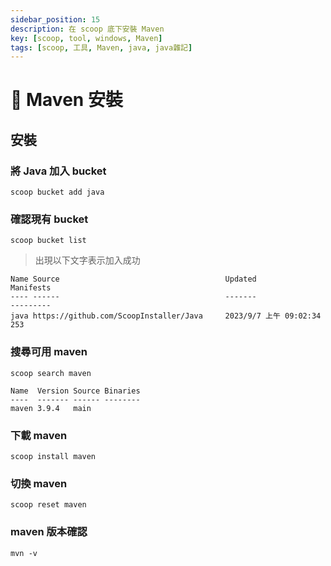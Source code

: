 ```yaml
---
sidebar_position: 15
description: 在 scoop 底下安裝 Maven 
key: [scoop, tool, windows, Maven]
tags: [scoop, 工具, Maven, java, java雜記]
---
```


# 🥣 Maven 安裝

## 安裝

### 將 Java 加入 bucket

```shell
scoop bucket add java
```

### 確認現有 bucket

```shell
scoop bucket list
```

> 出現以下文字表示加入成功

```shell
Name Source                                     Updated                Manifests
---- ------                                     -------                ---------
java https://github.com/ScoopInstaller/Java     2023/9/7 上午 09:02:34       253
```

### 搜尋可用 maven

```shell
scoop search maven
```

```shell
Name  Version Source Binaries
----  ------- ------ --------
maven 3.9.4   main
```

### 下載 maven

```shell
scoop install maven
```

### 切換 maven

```shell
scoop reset maven
```

### maven 版本確認

```shell
mvn -v
```

